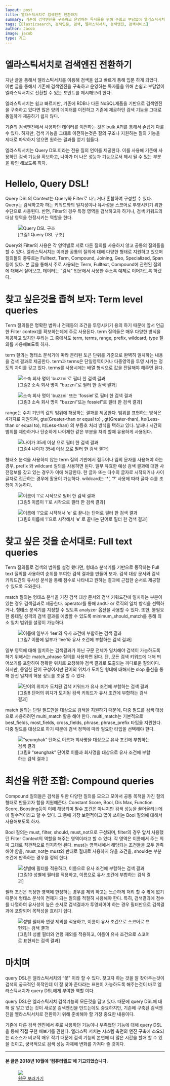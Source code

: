 ```yaml
---
layout: post
title: 엘라스틱서치로 검색엔진 전환하기
summary: 기존에 검색엔진을 구축하고 운영하는 독자들을 위해 손쉽고 부담없이 엘라스틱서치로 전환할 수 있는 포인트를 제시해보려 한다.
tags: [Elasticsearch, 검색입문, 검색, 엘라스틱서치, 검색엔진, 검색서비스]
author: Jacob
image: jacob
type: 기고
---
```




# 엘라스틱서치로 검색엔진 전환하기
지난 글을 통해서 엘라스틱서치를 이용해 검색을 쉽고 빠르게 통해 입문 하게 되었다. <br/> 
이번 글을 통해서 기존에 검색엔진을 구축하고 운영하는 독자들을 위해 손쉽고 부담없이 엘라스틱서치로 전환할 수 있는 포인트를 제시해보려 한다.

<p>
엘라스틱서치는 쉽고 빠르지만, 기존에 RDB나 다른 NoSQL제품을 기반으로 검색엔진을 구축하고 있다면 많은 양의 데이터를 이전하고 기존에 제공하던 검색 기능을 그대로 동일하게 제공하기 쉽지 않다.
</p>

<p>
기존의 검색엔진에서 사용하던 데이터를 이전하는 것은 bulk API를 통해서 손쉽게 다룰 수 있다. 하지만, 검색 기능을 그대로 이전하는것은 질의 구조나 지원하는 질의 기능을 제대로 파악하지 않으면 원하는 결과를 얻기 힘들다.
</p>
엘라스틱서치는 Query DSL이라는 전용 질의 언어를 제공한다. 이를 사용해 기존에 사용하던 검색 기능을 확보하고, 나아가 더 나은 성능과 기능으로서 제시 될 수 있는 부분을 확인 해보도록 하자.

# Hellelo, Query DSL!
Query DSL의 Context는 Query와 Filter로 나누거나 혼합하여 구성할 수 있다. Query는 검색하고자 하는 키워드와의 일치성이나 유사성을 스코어로 투영시키기 위한 수단으로 사용된다. 반면, Filter의 경우 특정 영역을 검색하고자 하거나, 검색 키워드의 대상 영역을 한정시키는 역할을 한다.

<figure>  
    <img src='{{ site.url }}/assets/img/20200928_jacob/img1.png' alt="Query DSL 구조"/>
    <figcaption>[그림1 Query DSL 구조]</figcaption>
</figure>

Query와 Filter의 사용은 각 영역별로 서로 다른 질의를 사용하지 않고 공통의 질의들을 할 수 있다. 엘라스틱서치는 이러한 공통의 질의에 대해 다양한 형태로 지원하고 있으며 질의들의 종류로는 Fulltext, Term, Compound, Joining, Geo, Specialized, Span등이 있다. 본 글을 통해서 주로 사용되는 Term, Fulltext, Compound에 관련된 질의에 대해서 짚어보고, 데이터는 “검색" 입문에서 사용한 주소록 예제로 이어가도록 하겠다.

# 찾고 싶은것을 좁혀 보자: Term level queries

Term 질의들은 명확한 범위나 전제등의 조건을 투영시키기 용의 하기 때문에 앞서 언급한 Filter context를 확보하는데에 주로 사용된다. term 질의들은 매우 다양한 방식을 제공하고 있지만 우리는 그 중에서도 term, terms, range, prefix, wildcard, type 질의를 사용해보도록 하자.

term 질의는 형태소 분석기에 따라 분리된 토큰 단위를 기준으로 완벽히 일치하는 내용을 검색 결과로 제공한다. term과 terms은 단일영역이거나 다중영역을 투영 시키는 정도의 차이를 갖고 있다. terms를 사용시에는 배열 형식으로 값을 전달해야 해주면 된다.

<figure>  
    <img src='{{ site.url }}/assets/img/20200928_jacob/img2.png' alt="소속 회사 명이 'buzzni'로 필터 한 검색 결과"/>
    <figcaption>[그림2 소속 회사 명이 “buzzni”로 필터 한 검색 결과]</figcaption>
</figure>

<figure>  
    <img src='{{ site.url }}/assets/img/20200928_jacob/img3.png' alt="소속 회사 명이 'buzzni' 또는 'fossiel'로 필터 한 검색 결과"/>
    <figcaption>[그림3 소속 회사 명이 "buzzni"또는 fossiel"로 필터 한 검색 결과]</figcaption>
</figure>

range는 수치 기반의 값의 범위에 해당하는 결과를 제공한다. 범위를 표현하는 방식은 4가지로 지원되며, gte(​Greater-than or equal to)​ , gt(​Greater-than)​, lte(​Less-than or equal to)​, lt(​Less-than) 의 부등호 처리 방식을 택하고 있다. 날짜나 시간의 범위를 제한하거나 단순하게 나이제한 같은 부분을 처리 할때 유용하게 사용된다.

<figure>  
    <img src='{{ site.url }}/assets/img/20200928_jacob/img4.png' alt="나이가 35세 이상 으로 필터 한 검색 결과"/>
    <figcaption>[그림4 나이가 35세 이상 으로 필터 한 검색 결과]</figcaption>
</figure>

형태소 분석을 사용하지 않는 term 질의 기반에서 접두어나 임의 문자를 사용해야 하는 경우, prefix 와 wildcard 질의를 사용하면 된다. 일부 유효한 예상 검색 결과에 대한 사전정보를 갖고 있는 경우가 이에 해당한다. 한 글자 또는 다수의 글자로 시작되거나 사이 글자로 접근하는 경우에 활용이 가능하다. wildcard는 ‘*’, ‘?’ 사용에 따라 글자 수를 조정이 가능하다.

<figure>  
    <img src='{{ site.url }}/assets/img/20200928_jacob/img5.png' alt="이름이 ‘l’로 시작으로 필터 한 검색 결과"/>
    <figcaption>[그림5 이름이 ‘l’로 시작으로 필터 한 검색 결과]</figcaption>
</figure>

<figure>  
    <img src='{{ site.url }}/assets/img/20200928_jacob/img6.png' alt="이름에 ‘l’으로 시작해서 ‘e’ 로 끝나는 단어로 필터 한 검색 결과"/>
    <figcaption>[그림6 이름에 ‘l’으로 시작해서 ‘e’ 로 끝나는 단어로 필터 한 검색 결과]</figcaption>
</figure>

# 찾고 싶은 것을 순서대로: Full text queries
Term 질의들로 검색의 범위를 설정 했다면, 형태소 분석기를 기반으로 동작하는 Full text 질의를 사용하여 순위를 부여한 검색 결과를 만들어 보자. 검색 대상 문서와 검색 키워드간의 유사성 분석을 통해 점수로 나타내고 원하는 결과에 근접한 순서로 제공할 수 있도록 도와준다.

match 질의는 형태소 분석을 거친 검색 대상 문서와 검색 키워드간에 일치하는 부분이 있는 경우 검색결과로 제공한다. operator를 통해 and나 or 로직의 일치 방식을 선택하거나, 형태소 분석기를 지정할 수 있도록 analyzer 옵션을 사용할 수 있다. 또한, 불필요한 롱테일 성격의 검색 결과를 예방할 수 있도록 ​minimum_should_match를 통해 최소 일치 범위를 설정이 가능하다.

<figure>  
    <img src='{{ site.url }}/assets/img/20200928_jacob/img7.png' alt="이름에 일부가 ‘lee’와 유사 조건에 부합하는 검색 결과"/>
    <figcaption>[그림7 이름에 일부가 ‘lee’와 유사 조건에 부합하는 검색 결과]</figcaption>
</figure> 

일부 영역에 대해 일치하는 검색결과가 아닌 구문 전체가 일치해야 검색이 가능하도록 하기 위해서는 match_phrase 질의를 사용하면 된다. 단, 모든 검색 키워드에 대해 띄어쓰기를 포함하여 정확한 위치로 요청해야 검색 결과로 도출되는 까다로운 질의이다. 하지만, 동일한 단어 구성이지만 단어의 위치가 도치된 형태에 대해서는 slop 옵션을 통해 완전 일치의 허용 정도를 조절 할 수 있다.

<figure>  
    <img src='{{ site.url }}/assets/img/20200928_jacob/img8.png' alt="단어의 위치가 도치된 검색 키워드가 유사 조건에 부합하는 검색 결과"/>
    <figcaption>[그림8 단어의 위치가 도치된 검색 키워드가 유사 조건에 부합하는 검색 결과]</figcaption>
</figure> 

match 질의는 단일 필드만을 대상으로 검색을 지원하기 때문에, 다중 필드를 검색 대상으로 사용하려면 multi_match 활용 해야 한다. multi_match는 기본적으로 best_fields, most_fields, cross_fields, phrase, phrase_prefix 타입을 지원한다. 다중 필드를 대상으로 하기 때문에 검색 정책에 따라 필요한 타입을 선택해야 한다.

<figure>  
    <img src='{{ site.url }}/assets/img/20200928_jacob/img9.png' alt="“seunghak” 단어로 이름과 회사명을 대상으로 유사 조건에 부합하는 검색 결과"/>
    <figcaption>[그림9 “seunghak” 단어로 이름과 회사명을 대상으로 유사 조건에 부합하는 검색 결과
]</figcaption>
</figure> 


# 최선을 위한 조합: Compound queries
Compound 질의들은 검색을 위한 다양한 질의를 모으고 모아서 공통 목적을 가진 질의 형태로 만들고자 함을 지원해준다. Constant Score, Bool, Dis Max, Function Score, Boosting등이 이에 해당되며 필수 조건은 아니지만 검색 성능을 끌어올리는데에 필수적이라고 할 수 있다. 그 중에 가장 보편적이고 많이 쓰이는 Bool 질의에 대해서 사용해보도록 하자.

Bool 질의는 must, filter, should, must_not으로 구성되며, filter의 경우 앞서 사용했던 Filter Context의 역할을 해주는 영역이라고 할 수 있다. 각 영역은 이름에서 주는 의미 그대로 직관적으로 인지하면 된다. must는 영역내에서 해당되는 조건들을 모두 만족해야 함을, must_not는 must와 반대로 절대로 사용하지 않을 조건을, should는 부분 조건에 만족하는 경우를 정의 한다.

<figure>  
    <img src='{{ site.url }}/assets/img/20200928_jacob/img10.png' alt="성별에 필터를 적용하고, 이름으로 유사 조건에 부합하는 검색 결과"/>
    <figcaption>[그림10 성별에 필터를 적용하고, 이름으로 유사 조건에 부합하는 검색 결과]</figcaption>
</figure> 

필터 조건은 특정한 영역에 한정하는 경우를 제외 하고는 느슨하게 처리 할 수 밖에 없기 때문에 형태소 분석이 전제가 되는 질의를 적절히 사용해야 한다. 특히, 검색결과에 점수를 나열하여 유사성이 높은 순서로 검색결과가 투영되어야 하는 경우 필터만으로 검색결과에 포함되어 목적성을 흐리기 쉽다.

<figure>  
    <img src='{{ site.url }}/assets/img/20200928_jacob/img10.png' alt="성별 필터와 연령 제외를 적용하고, 이름이 유사 조건으로 스코어로 표현되는 검색 결과"/>
    <figcaption>[그림11 성별 필터와 연령 제외를 적용하고, 이름이 유사 조건으로 스코어로 표현되는 검색 결과]</figcaption>
</figure> 

# 마치며
query DSL은 엘라스틱서치의 “꽃" 이라 할 수 있다. 찾고자 하는 것을 잘 찾아주는것이 검색의 궁극적인 목적인데 이 잘 찾아 준다라는 표현이 가능하도록 해주는것이 바로 엘라스틱서치가 query DSL에게 부여한 역할 이다.

query DSL은 엘라스틱서치 검색기능의 모든것을 담고 있다. 때문에 query DSL에 대해 잘 알고 있는 것이 새로운 검색엔진을 만드는데도 중요하지만, 기존에 구축된 검색엔진을 엘라스틱서치로 전환하기 위해 준비해야 할 가장 중요한 내용이다.

기존에 다른 검색 엔진에서 주로 사용하던 기능이나 부족했던 기능에 대해 query DSL을 통해 직접 구현 해보기를 권한다. 엘라스틱 서치는 시스템 측면의 엔진 구축에 소요되는 리소스가 비교적 매우 작기 때문에 검색 기능의 본연에 더 많은 시간을 할애 할 수 있을 것이고, 궁극적으로 검색 성능 자체에 변화를 가져다 줄 것이다.

<hr/>

#### 본 글은 2018년 10월에 '컴퓨터월드'에 기고되었습니다.

<figure>
    <img src="http://www.comworld.co.kr/image2006/logo_comworld.gif">
    <figcaption>
        <a href="http://www.comworld.co.kr/news/articleView.html?idxno=49504" target="_blank">
            원문 보러가기
        </a>
    </figcaption>
</figure>
